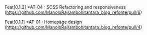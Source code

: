 Feat[0.1.2]
*AT-04 : SCSS Refactoring and responsiveness (https://github.com/ManoloRaj/ambohitantara_blog_refonte/pull/6)

Feat[0.1.1]
*AT-01 : Homepage design (https://github.com/ManoloRaj/ambohitantara_blog_refonte/pull/4)